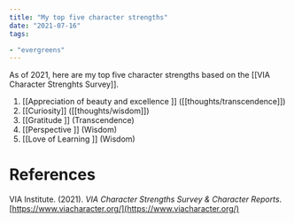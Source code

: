 ```yaml
---
title: "My top five character strengths"
date: "2021-07-16"
tags:

- "evergreens"
---
```


As of 2021, here are my top five character strengths based on the [[VIA Character Strenghts Survey]].

1. [[Appreciation of beauty and excellence ]] ([[thoughts/transcendence]])
2. [[Curiosity]] ([[thoughts/wisdom]])
3. [[Gratitude ]] (Transcendence)
4. [[Perspective ]] (Wisdom)
5. [[Love of Learning ]] (Wisdom)

# References

VIA Institute. (2021). *VIA Character Strengths Survey & Character Reports*. [https://www.viacharacter.org/](https://www.viacharacter.org/)

